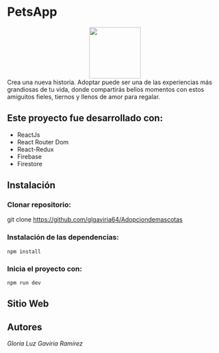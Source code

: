 # PetsApp
<div align="center">
<img width="120px"  src="https://images.ctfassets.net/1sv59kqumaqp/2ADoT6m1c84hnTZ2VD4YH/20441d8d6daec03e22ee5ceab2fb683f/mascotas_header__1_.svg" />
</div>
Crea una nueva historia. Adoptar puede ser una de las experiencias más grandiosas de tu vida, donde compartirás bellos momentos con estos amiguitos fieles, tiernos y llenos de amor para regalar.

## Este proyecto fue desarrollado con:
* ReactJs
* React Router Dom
* React-Redux
* Firebase
* Firestore



## Instalación

### Clonar repositorio:
git clone https://github.com/glgaviria64/Adopciondemascotas

### Instalación de las dependencias:
`npm install`

### Inicia el proyecto con:
`npm run dev`

## Sitio Web

## Autores
*Gloria Luz Gaviria Ramírez*